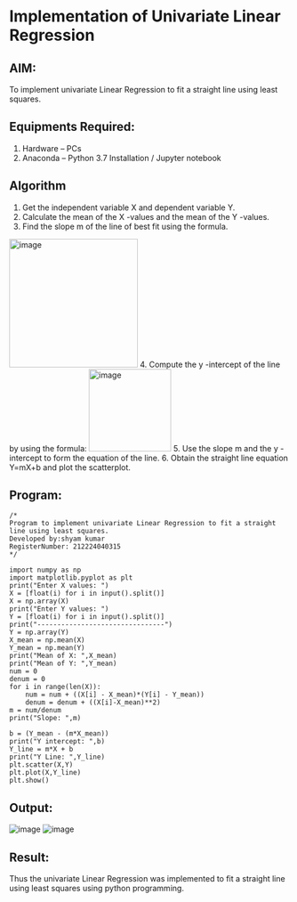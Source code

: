 # Implementation of Univariate Linear Regression
## AIM:
To implement univariate Linear Regression to fit a straight line using least squares.

## Equipments Required:
1. Hardware – PCs
2. Anaconda – Python 3.7 Installation / Jupyter notebook

## Algorithm
1. Get the independent variable X and dependent variable Y.
2. Calculate the mean of the X -values and the mean of the Y -values.
3. Find the slope m of the line of best fit using the formula. 
<img width="231" alt="image" src="https://user-images.githubusercontent.com/93026020/192078527-b3b5ee3e-992f-46c4-865b-3b7ce4ac54ad.png">
4. Compute the y -intercept of the line by using the formula:
<img width="148" alt="image" src="https://user-images.githubusercontent.com/93026020/192078545-79d70b90-7e9d-4b85-9f8b-9d7548a4c5a4.png">
5. Use the slope m and the y -intercept to form the equation of the line.
6. Obtain the straight line equation Y=mX+b and plot the scatterplot.

## Program:
```
/*
Program to implement univariate Linear Regression to fit a straight line using least squares.
Developed by:shyam kumar
RegisterNumber: 212224040315
*/
```
```
import numpy as np
import matplotlib.pyplot as plt
print("Enter X values: ")
X = [float(i) for i in input().split()]
X = np.array(X)
print("Enter Y values: ")
Y = [float(i) for i in input().split()]
print("--------------------------------")
Y = np.array(Y)
X_mean = np.mean(X)
Y_mean = np.mean(Y)
print("Mean of X: ",X_mean)
print("Mean of Y: ",Y_mean)
num = 0
denum = 0
for i in range(len(X)):
    num = num + ((X[i] - X_mean)*(Y[i] - Y_mean))
    denum = denum + ((X[i]-X_mean)**2)
m = num/denum
print("Slope: ",m)

b = (Y_mean - (m*X_mean))
print("Y intercept: ",b)
Y_line = m*X + b
print("Y Line: ",Y_line)
plt.scatter(X,Y)
plt.plot(X,Y_line)
plt.show()
```
## Output:
![image](https://github.com/user-attachments/assets/98619fcb-49ed-4705-a3c1-c599269ff271)
![image](https://github.com/user-attachments/assets/e7c6bcda-8a5d-4d5b-90f1-d3d0ce53ac8e)


## Result:
Thus the univariate Linear Regression was implemented to fit a straight line using least squares using python programming.
